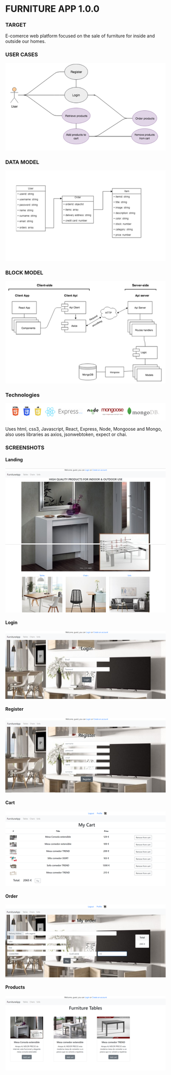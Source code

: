 # FURNITURE APP 1.0.0

### TARGET
E-comerce web platform focused on the sale of furniture for inside and outside our homes.

### USER CASES
![](./models-diagram/userCases.png)

### DATA MODEL
![](./models-diagram/datamodel.png)

### BLOCK MODEL
![](./models-diagram/block-model.png)

### Technologies
![](./models-diagram/technologies.png)

Uses html, css3, Javascript, React, Express, Node, Mongoose and Mongo, also uses libraries as axios, jsonwebtoken, expect or chai.

### SCREENSHOTS

#### Landing
![](./layouts/landing1.png)
![](./layouts/landing2.png)
#### Login
![](./layouts/login.png)
#### Register
![](./layouts/register.png)
#### Cart
![](./layouts/cart.png)
#### Order
![](./layouts/order.png)
#### Products
![](./layouts/tables.png)

